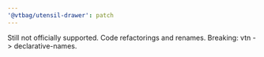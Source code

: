 ```yaml
---
'@vtbag/utensil-drawer': patch
---
```


Still not officially supported. Code refactorings and renames. Breaking: vtn -> declarative-names.
